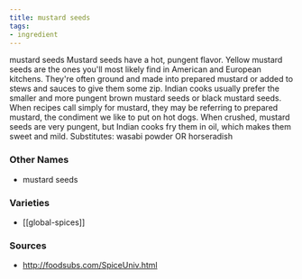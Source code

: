 ```yaml
---
title: mustard seeds
tags:
- ingredient
---
```

mustard seeds Mustard seeds have a hot, pungent flavor. Yellow mustard seeds are the ones you'll most likely find in American and European kitchens. They're often ground and made into prepared mustard or added to stews and sauces to give them some zip. Indian cooks usually prefer the smaller and more pungent brown mustard seeds or black mustard seeds. When recipes call simply for mustard, they may be referring to prepared mustard, the condiment we like to put on hot dogs. When crushed, mustard seeds are very pungent, but Indian cooks fry them in oil, which makes them sweet and mild. Substitutes: wasabi powder OR horseradish

### Other Names

* mustard seeds

### Varieties

* [[global-spices]]

### Sources
* http://foodsubs.com/SpiceUniv.html
